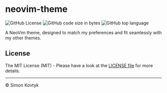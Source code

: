 # neovim-theme
![GitHub License](https://img.shields.io/github/license/simonkovtyk/neovim-theme)
![GitHub code size in bytes](https://img.shields.io/github/languages/code-size/simonkovtyk/neovim-theme)
![GitHub top language](https://img.shields.io/github/languages/top/simonkovtyk/neovim-theme)

A NeoVim theme, designed to match my preferences and fit seamlessly with my other themes.

## License
The MIT License (MIT) - Please have a look at the [LICENSE file](https://github.com/simonkovtyk/neovim-theme/blob/main/LICENSE) for more details.

---

© Simon Kovtyk
